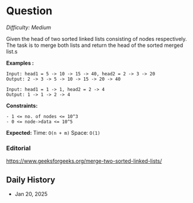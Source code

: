 # Question 

_Difficulty: Medium_

Given the head of two sorted linked lists consisting of nodes respectively. The task is to merge both lists and return the head of the sorted merged list.s

**Examples :**
```
Input: head1 = 5 -> 10 -> 15 -> 40, head2 = 2 -> 3 -> 20
Output: 2 -> 3 -> 5 -> 10 -> 15 -> 20 -> 40

Input: head1 = 1 -> 1, head2 = 2 -> 4
Output: 1 -> 1 -> 2 -> 4
```

**Constraints:**
```
- 1 <= no. of nodes <= 10^3
- 0 <= node->data <= 10^5
```

**Expected:**
Time: `O(n + m)`
Space: `O(1)`

### Editorial
https://www.geeksforgeeks.org/merge-two-sorted-linked-lists/

## Daily History
- Jan 20, 2025
